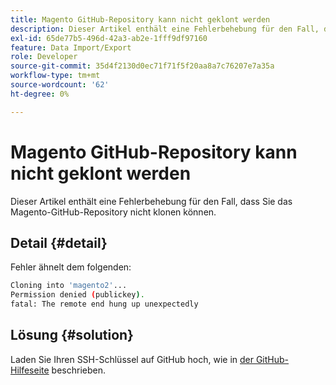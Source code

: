```yaml
---
title: Magento GitHub-Repository kann nicht geklont werden
description: Dieser Artikel enthält eine Fehlerbehebung für den Fall, dass Sie das Magento-GitHub-Repository nicht klonen können.
exl-id: 65de77b5-496d-42a3-ab2e-1fff9df97160
feature: Data Import/Export
role: Developer
source-git-commit: 35d4f2130d0ec71f71f5f20aa8a7c76207e7a35a
workflow-type: tm+mt
source-wordcount: '62'
ht-degree: 0%

---
```


# Magento GitHub-Repository kann nicht geklont werden

Dieser Artikel enthält eine Fehlerbehebung für den Fall, dass Sie das Magento-GitHub-Repository nicht klonen können.

## Detail {#detail}

Fehler ähnelt dem folgenden:

```bash
Cloning into 'magento2'...
Permission denied (publickey).
fatal: The remote end hung up unexpectedly
```

## Lösung {#solution}

Laden Sie Ihren SSH-Schlüssel auf GitHub hoch, wie in [der GitHub-Hilfeseite](https://help.github.com/articles/generating-ssh-keys) beschrieben.
